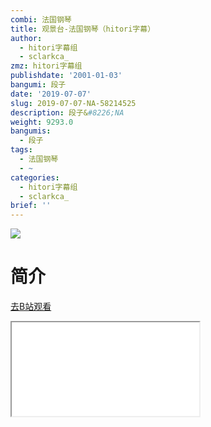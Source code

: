 ```yaml
---
combi: 法国钢琴
title: 观景台-法国钢琴（hitori字幕）
author:
  - hitori字幕组
  - sclarkca_
zmz: hitori字幕组
publishdate: '2001-01-03'
bangumi: 段子
date: '2019-07-07'
slug: 2019-07-07-NA-58214525
description: 段子&#8226;NA
weight: 9293.0
bangumis:
  - 段子
tags:
  - 法国钢琴
  - ~
categories:
  - hitori字幕组
  - sclarkca_
brief: ''
---
```

![](https://raw.githubusercontent.com/tcgriffith/owaraisite/master/static/tmpimg/1c3d5d44b12df67d2839478308e19c4225a19dfa.jpg.480.jpg)
# 简介  
  

[去B站观看](https://www.bilibili.com/video/av58214525/)
<div class ="resp-container"><iframe class="testiframe" src="//player.bilibili.com/player.html?aid=58214525"", scrolling="no", allowfullscreen="true" > </iframe></div> 
